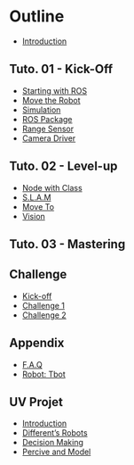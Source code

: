 # Outline

* [Introduction](README.md)

## Tuto. 01 - Kick-Off

* [Starting with ROS](tuto-kick-off/ros-basics.md)
* [Move the Robot](tuto-kick-off/move.md)
* [Simulation](tuto-kick-off/simulation.md)
* [ROS Package](tuto-level-up/package.md)
* [Range Sensor](tuto-kick-off/range-sensor.md)
* [Camera Driver](tuto-kick-off/camera-driver.md)

## Tuto. 02 - Level-up

* [Node with Class](tuto-level-up/class.md)
* [S.L.A.M](tuto-level-up/slam.md)
* [Move To](tuto-level-up/transform.md)
* [Vision](tuto-level-up/vision.md)

## Tuto. 03 - Mastering

<!---
* [Recognition with DNN]()
* [Parameters]()
* [Services and Action]()
* [Vizualisation Msgs]()
* [Test driven Dev]()
-->

<!--- Old.Going futher
* [Services](old.tuto/41-services.md)
* [Object-Oriented Prog.](old.tuto/42-oop.md)
* [Example of Neural Net.](old.tuto/43-dnn.md)
* [Services](old.tuto/48-deja-vu.md)
* [Vision with 3D sensor](old.tuto/7-vision-3d.md)
-->

## Challenge

* [Kick-off](challenge/kick-off.md)
* [Challenge 1](challenge/challenge-1on2.md)
* [Challenge 2](challenge/challenge-2on2.md)

<!--
* [Challenge 1](challenge/challenge-1.md)
* [Challenge 2](challenge/challenge-2.md)
* [Challenge 3](challenge/challenge-3.md)
-->

## Appendix

* [F.A.Q](appendix/faq.md)
* [Robot: Tbot](appendix/tbot.md)
<!--
* [Simulation (ROS1)](appendix/simulation_ros1.md)
-->

## UV Projet

* [Introduction](projects/00-intro.md)
* [Different’s Robots](projects/robots.md)
* [Decision Making](projects/decision.md)
* [Percive and Model](projects/perception.md)

<!--
## Old.Challenge

* [treasure: Coke can](challenge/coke-can.md)
* [Challenge 3](challenge/challenge-3.md)
* [Agile development](challenge/agile-dev.md)
* [Evaluation](challenge/evaluation.md)
-->



